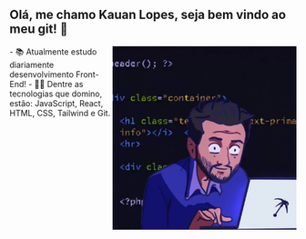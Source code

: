 ## Olá, me chamo Kauan Lopes, seja bem vindo ao meu git! 👋
<img src="banner.webp" width = "323px" align = "right">
- 📚 Atualmente estudo diariamente desenvolvimento Front-End!
- 👨‍💻 Dentre as tecnologias que domino, estão: JavaScript, React, HTML, CSS, Tailwind e Git.



